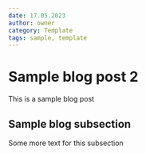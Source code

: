 ```yaml
---
date: 17.05.2023
author: owner
category: Template
tags: sample, template
---
```


# Sample blog post 2

This is a sample blog post

## Sample blog subsection

Some more text for this subsection
